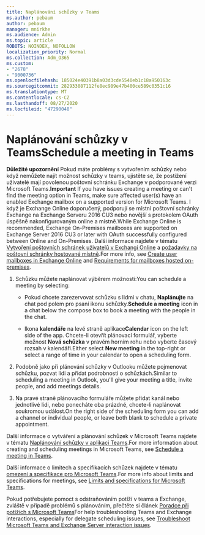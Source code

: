 ```yaml
---
title: Naplánování schůzky v Teams
ms.author: pebaum
author: pebaum
manager: mnirkhe
ms.audience: Admin
ms.topic: article
ROBOTS: NOINDEX, NOFOLLOW
localization_priority: Normal
ms.collection: Adm_O365
ms.custom:
- "2678"
- "9000736"
ms.openlocfilehash: 185024e40391b8a03d3cde5540eb1c18a950163c
ms.sourcegitcommit: 282933087112fe8ec989e47b400ce589c0351c16
ms.translationtype: MT
ms.contentlocale: cs-CZ
ms.lasthandoff: 08/27/2020
ms.locfileid: "47290048"
---
```

# <a name="schedule-a-meeting-in-teams"></a><span data-ttu-id="a0199-102">Naplánování schůzky v Teams</span><span class="sxs-lookup"><span data-stu-id="a0199-102">Schedule a meeting in Teams</span></span>

<span data-ttu-id="a0199-103">**Důležité upozornění** Pokud máte problémy s vytvořením schůzky nebo když nemůžete najít možnost schůzky v teams, ujistěte se, že postižení uživatelé mají povolenou poštovní schránku Exchange v podporované verzi Microsoft Teams.</span><span class="sxs-lookup"><span data-stu-id="a0199-103">**Important** If you have issues creating a meeting or can't find the meeting option in Teams, make sure affected user(s) have an enabled Exchange mailbox on a supported version for Microsoft Teams.</span></span> <span data-ttu-id="a0199-104">I když je Exchange Online doporučený, podporují se místní poštovní schránky Exchange na Exchange Serveru 2016 CU3 nebo novější s protokolem OAuth úspěšně nakonfigurovaným online a místně.</span><span class="sxs-lookup"><span data-stu-id="a0199-104">While Exchange Online is recommended, Exchange On-Premises mailboxes are supported on Exchange Server 2016 CU3 or later with OAuth successfully configured between Online and On-Premises.</span></span> <span data-ttu-id="a0199-105">Další informace najdete v tématu [Vytvoření poštovních schránek uživatelů v Exchangi Online](https://docs.microsoft.com/exchange/recipients-in-exchange-online/create-user-mailboxes) a [požadavky na poštovní schránky hostované místně](https://docs.microsoft.com/microsoftteams/exchange-teams-interact#requirements-for-mailboxes-hosted-on-premises).</span><span class="sxs-lookup"><span data-stu-id="a0199-105">For more info, see [Create user mailboxes in Exchange Online](https://docs.microsoft.com/exchange/recipients-in-exchange-online/create-user-mailboxes) and [Requirements for mailboxes hosted on-premises](https://docs.microsoft.com/microsoftteams/exchange-teams-interact#requirements-for-mailboxes-hosted-on-premises).</span></span> 

1. <span data-ttu-id="a0199-106">Schůzku můžete naplánovat výběrem možnosti:</span><span class="sxs-lookup"><span data-stu-id="a0199-106">You can schedule a meeting by selecting:</span></span>

    - <span data-ttu-id="a0199-107">Pokud chcete zarezervovat schůzku s lidmi v chatu, **Naplánujte** na chat pod polem pro psaní ikonu schůzky.</span><span class="sxs-lookup"><span data-stu-id="a0199-107">**Schedule a meeting** icon in a chat below the compose box to book a meeting with the people in the chat.</span></span>

    - <span data-ttu-id="a0199-108">Ikona **kalendáře** na levé straně aplikace</span><span class="sxs-lookup"><span data-stu-id="a0199-108">**Calendar** icon on the left side of the app.</span></span> <span data-ttu-id="a0199-109">Chcete-li otevřít plánovací formulář, vyberte možnost **Nová schůzka** v pravém horním rohu nebo vyberte časový rozsah v kalendáři.</span><span class="sxs-lookup"><span data-stu-id="a0199-109">Either select **New meeting** in the top-right or select a range of time in your calendar to open a scheduling form.</span></span>

2. <span data-ttu-id="a0199-110">Podobně jako při plánování schůzky v Outlooku můžete pojmenovat schůzku, pozvat lidi a přidat podrobnosti o schůzkách.</span><span class="sxs-lookup"><span data-stu-id="a0199-110">Similar to scheduling a meeting in Outlook, you'll give your meeting a title, invite people, and add meetings details.</span></span>

3. <span data-ttu-id="a0199-111">Na pravé straně plánovacího formuláře můžete přidat kanál nebo jednotlivé lidi, nebo ponecháte oba prázdné, chcete-li naplánovat soukromou událost.</span><span class="sxs-lookup"><span data-stu-id="a0199-111">On the right side of the scheduling form you can add a channel or individual people, or leave both blank to schedule a private appointment.</span></span>

<span data-ttu-id="a0199-112">Další informace o vytváření a plánování schůzek v Microsoft Teams najdete v tématu [Naplánování schůzky v aplikaci Teams](https://support.office.com/article/Schedule-a-meeting-in-Teams-943507a9-8583-4c58-b5d2-8ec8265e04e5).</span><span class="sxs-lookup"><span data-stu-id="a0199-112">For more information about creating and scheduling meetings in Microsoft Teams, see [Schedule a meeting in Teams](https://support.office.com/article/Schedule-a-meeting-in-Teams-943507a9-8583-4c58-b5d2-8ec8265e04e5).</span></span>

<span data-ttu-id="a0199-113">Další informace o limitech a specifikacích schůzek najdete v tématu [omezení a specifikace pro Microsoft Teams](https://docs.microsoft.com/microsoftteams/limits-specifications-teams#meetings-and-calls).</span><span class="sxs-lookup"><span data-stu-id="a0199-113">For more info about limits and specifications for meetings, see [Limits and specifications for Microsoft Teams](https://docs.microsoft.com/microsoftteams/limits-specifications-teams#meetings-and-calls).</span></span>

<span data-ttu-id="a0199-114">Pokud potřebujete pomoct s odstraňováním potíží v teams a Exchange, zvláště v případě problémů s plánováním, přečtěte si článek [Poradce při potížích s Microsoft Teams](https://docs.microsoft.com/microsoftteams/troubleshoot/known-issues/teams-exchange-interaction-issue)</span><span class="sxs-lookup"><span data-stu-id="a0199-114">For help troubleshooting Teams and Exchange interactions, especially for delegate scheduling issues, see [Troubleshoot Microsoft Teams and Exchange Server interaction issues](https://docs.microsoft.com/microsoftteams/troubleshoot/known-issues/teams-exchange-interaction-issue).</span></span>
